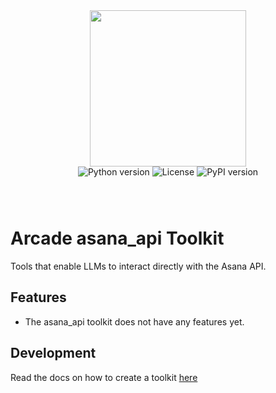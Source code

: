 <div style="display: flex; justify-content: center; align-items: center;">
  <img
    src="https://docs.arcade.dev/images/logo/arcade-logo.png"
    style="width: 250px;"
  >
</div>

<div style="display: flex; justify-content: center; align-items: center; margin-bottom: 8px;">
  <img src="https://img.shields.io/badge/python-3.10+-blue.svg" alt="Python version" style="margin: 0 2px;">
  <img src="https://img.shields.io/badge/license-MIT-green.svg" alt="License" style="margin: 0 2px;">
  <img src="https://img.shields.io/pypi/v/arcade_asana_api" alt="PyPI version" style="margin: 0 2px;">
</div>


<br>
<br>

# Arcade asana_api Toolkit
Tools that enable LLMs to interact directly with the Asana API.
## Features

- The asana_api toolkit does not have any features yet.

## Development

Read the docs on how to create a toolkit [here](https://docs.arcade.dev/home/build-tools/create-a-toolkit)
